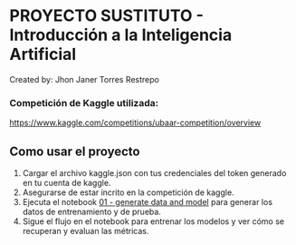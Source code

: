 # PROYECTO SUSTITUTO - Introducción a la Inteligencia Artificial
Created by: Jhon Janer Torres Restrepo
### Competición de Kaggle utilizada: 
https://www.kaggle.com/competitions/ubaar-competition/overview

## Como usar el proyecto

1. Cargar el archivo kaggle.json con tus credenciales del token generado en tu cuenta de kaggle.
2. Asegurarse de estar incrito en la competición de kaggle.
3. Ejecuta el notebook  [01 - generate data and model](https://github.com/JanerTorres/IntroIA_substitute/blob/master/01%20-%20generate%20data%20and%20model.ipynb) para generar los datos de entrenamiento y de prueba.
4. Sigue el flujo en el notebook para entrenar los modelos y ver cómo se recuperan y evaluan las métricas.

